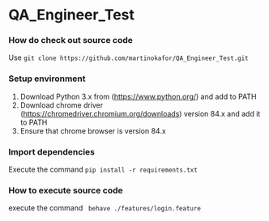 # QA_Engineer_Test


### How do check out source code ###

Use `git clone https://github.com/martinokafor/QA_Engineer_Test.git` 

### Setup environment ###
1. Download Python 3.x from (https://www.python.org/) and add to PATH 
2. Download chrome driver (https://chromedriver.chromium.org/downloads) version 84.x and add it to PATH
3. Ensure that chrome browser is version 84.x

### Import dependencies ###
Execute the command `pip install -r requirements.txt` 

### How to execute source code ###

execute the command ` behave ./features/login.feature` 



